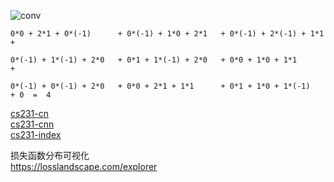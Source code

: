 

![conv](https://github.com/lix19937/pytorch-cookbook/assets/38753233/a158c582-60af-4779-bc42-e76089984d53)

```
0*0 + 2*1 + 0*(-1)      + 0*(-1) + 1*0 + 2*1   + 0*(-1) + 2*(-1) + 1*1  +  

0*(-1) + 1*(-1) + 2*0   + 0*1 + 1*(-1) + 2*0   + 0*0 + 1*0 + 1*1        + 

0*(-1) + 0*(-1) + 2*0   + 0*0 + 2*1 + 1*1      + 0*1 + 1*0 + 1*(-1)     + 0  =  4
```

[cs231-cn](https://zhuanlan.zhihu.com/p/21930884)     
[cs231-cnn](https://cs231n.github.io/convolutional-networks/)   
[cs231-index](https://cs231n.github.io/assets/conv-demo/index.html)     

损失函数分布可视化     
https://losslandscape.com/explorer     
